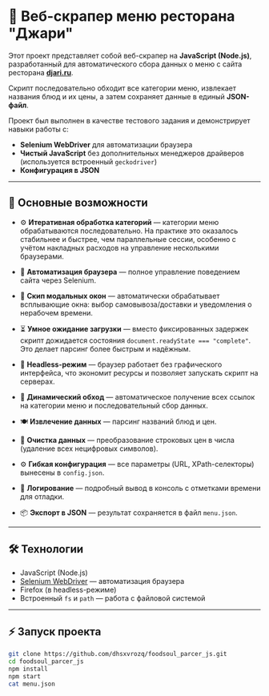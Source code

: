# 🥗 Веб-скрапер меню ресторана "Джари"

Этот проект представляет собой веб-скрапер на **JavaScript (Node.js)**, разработанный для автоматического сбора данных о меню с сайта ресторана **[djari.ru](https://djari.ru)**.

Скрипт последовательно обходит все категории меню, извлекает названия блюд и их цены, а затем сохраняет данные в единый **JSON-файл**.

Проект был выполнен в качестве тестового задания и демонстрирует навыки работы с:
- **Selenium WebDriver** для автоматизации браузера
- **Чистый JavaScript** без дополнительных менеджеров драйверов (используется встроенный `geckodriver`)
- **Конфигурация в JSON**

---

## 🚀 Основные возможности

* ⚙️ **Итеративная обработка категорий** — категории меню обрабатываются последовательно. На практике это оказалось стабильнее и быстрее, чем параллельные сессии, особенно с учётом накладных расходов на управление несколькими браузерами.

* 🔄 **Автоматизация браузера** — полное управление поведением сайта через Selenium.

* 🔄 **Скип модальных окон** — автоматически обрабатывает всплывающие окна: выбор самовывоза/доставки и уведомления о нерабочем времени.

* ⏳ **Умное ожидание загрузки** — вместо фиксированных задержек скрипт дожидается состояния `document.readyState === "complete"`. Это делает парсинг более быстрым и надёжным.

* 👻 **Headless-режим** — браузер работает без графического интерфейса, что экономит ресурсы и позволяет запускать скрипт на серверах.

* 📂 **Динамический обход** — автоматическое получение всех ссылок на категории меню и последовательный сбор данных.

* 🍽️ **Извлечение данных** — парсинг названий блюд и цен.

* 🧹 **Очистка данных** — преобразование строковых цен в числа (удаление всех нецифровых символов).

* ⚙️ **Гибкая конфигурация** — все параметры (URL, XPath-селекторы) вынесены в `config.json`.

* 📝 **Логирование** — подробный вывод в консоль с отметками времени для отладки.

* 📦 **Экспорт в JSON** — результат сохраняется в файл `menu.json`.

---

## 🛠️ Технологии

* JavaScript (Node.js)
* [Selenium WebDriver](https://www.selenium.dev/) — автоматизация браузера
* Firefox (в headless-режиме)
* Встроенный `fs` и `path` — работа с файловой системой

---

## ⚡ Запуск проекта

```bash
git clone https://github.com/dhsxvrozq/foodsoul_parcer_js.git
cd foodsoul_parcer_js
npm install
npm start
cat menu.json
```